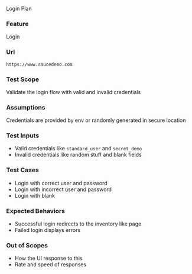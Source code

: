 Login Plan

### Feature
Login

### Url
`https://www.saucedemo.com` 

### Test Scope
Validate the login flow with valid and invalid credentials 

### Assumptions 
Credentials are provided by env or randomly generated in secure location  

### Test Inputs
- Valid credentials like `standard_user` and `secret_demo` 
- Invalid credentials like random stuff and blank fields 

### Test Cases
- Login with correct user and password 
- Login with incorrect user and password 
- Login with blank

### Expected Behaviors 
- Successful login redirects to the inventory like page 
- Failed login displays errors

### Out of Scopes
- How the UI response to this 
- Rate and speed of responses

